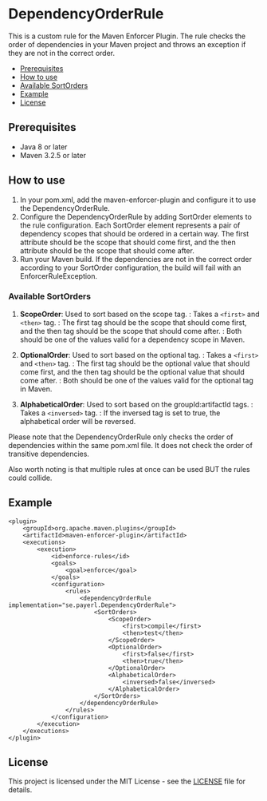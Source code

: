 # DependencyOrderRule

This is a custom rule for the Maven Enforcer Plugin. The rule checks the order of dependencies in your Maven project 
and throws an exception if they are not in the correct order.

- [Prerequisites](#prerequisites)
- [How to use](#how-to-use)
- [Available SortOrders](#available-sortorders)
- [Example](#example)
- [License](#license)

## Prerequisites
 - Java 8 or later
 - Maven 3.2.5 or later

## How to use
1. In your pom.xml, add the maven-enforcer-plugin and configure it to use the DependencyOrderRule.
2. Configure the DependencyOrderRule by adding SortOrder elements to the rule configuration. Each SortOrder element represents a pair of dependency scopes that should be ordered in a certain way. The first attribute should be the scope that should come first, and the then attribute should be the scope that should come after.
3. Run your Maven build. If the dependencies are not in the correct order according to your SortOrder configuration, the build will fail with an EnforcerRuleException.

### Available SortOrders
1. **ScopeOrder**: Used to sort based on the scope tag.
  : Takes a `<first>` and `<then>` tag. 
  : The first tag should be the scope that should come first, and the then tag should be the scope that should come after.
  : Both should be one of the values valid for a dependency scope in Maven.

2. **OptionalOrder**: Used to sort based on the optional tag.
  : Takes a `<first>` and `<then>` tag. 
  : The first tag should be the optional value that should come first, and the then tag should be the optional value that should come after.
  : Both should be one of the values valid for the optional tag in Maven.

3. **AlphabeticalOrder**: Used to sort based on the groupId:artifactId tags.
  : Takes a `<inversed>` tag.
  : If the inversed tag is set to true, the alphabetical order will be reversed.
   
Please note that the DependencyOrderRule only checks the order of dependencies within the same pom.xml file. It does not check the order of transitive dependencies.

Also worth noting is that multiple rules at once can be used BUT the rules could collide.

## Example
```
<plugin>
    <groupId>org.apache.maven.plugins</groupId>
    <artifactId>maven-enforcer-plugin</artifactId>
    <executions>
        <execution>
            <id>enforce-rules</id>
            <goals>
                <goal>enforce</goal>
            </goals>
            <configuration>
                <rules>
                    <dependencyOrderRule implementation="se.payerl.DependencyOrderRule">
                        <SortOrders>
                            <ScopeOrder>
                                <first>compile</first>
                                <then>test</then>
                            </ScopeOrder>
                            <OptionalOrder>
                                <first>false</first>
                                <then>true</then>
                            </OptionalOrder>
                            <AlphabeticalOrder>
                                <inversed>false</inversed>
                            </AlphabeticalOrder>
                        </SortOrders>
                    </dependencyOrderRule>
                </rules>
            </configuration>
        </execution>
    </executions>
</plugin>
```
## License
This project is licensed under the MIT License - see the [LICENSE](LICENSE) file for details.